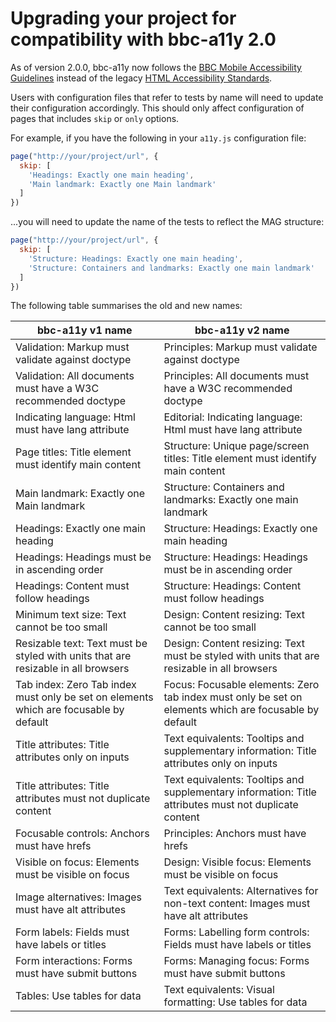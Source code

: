 # Upgrading your project for compatibility with bbc-a11y 2.0

As of version 2.0.0, bbc-a11y now follows the
[BBC Mobile Accessibility Guidelines](http://www.bbc.co.uk/guidelines/futuremedia/accessibility/mobile)
instead of the legacy [HTML Accessibility Standards](http://www.bbc.co.uk/guidelines/futuremedia/accessibility/html/).

Users with configuration files that refer to tests by name will need to update
their configuration accordingly. This should only affect configuration of pages
that includes `skip` or `only` options.

For example, if you have the following in your `a11y.js` configuration file:

```js
page("http://your/project/url", {
  skip: [
    'Headings: Exactly one main heading',
    'Main landmark: Exactly one Main landmark'
  ]
})
```
...you will need to update the name of the tests to reflect the MAG structure:

```js
page("http://your/project/url", {
  skip: [
    'Structure: Headings: Exactly one main heading',
    'Structure: Containers and landmarks: Exactly one main landmark'
  ]
})
```

The following table summarises the old and new names:

| bbc-a11y v1 name                                                                      | bbc-a11y v2 name                                                                                      |
| ------------------------------------------------------------------------------------- | ----------------------------------------------------------------------------------------------------- |
| Validation: Markup must validate against doctype                                      | Principles: Markup must validate against doctype                                                      |
| Validation: All documents must have a W3C recommended doctype                         | Principles: All documents must have a W3C recommended doctype                                         |
| Indicating language: Html must have lang attribute                                    | Editorial: Indicating language: Html must have lang attribute                                         |
| Page titles: Title element must identify main content                                 | Structure: Unique page/screen titles: Title element must identify main content                        |
| Main landmark: Exactly one Main landmark                                              | Structure: Containers and landmarks: Exactly one main landmark                                        |
| Headings: Exactly one main heading                                                    | Structure: Headings: Exactly one main heading                                                         |
| Headings: Headings must be in ascending order                                         | Structure: Headings: Headings must be in ascending order                                              |
| Headings: Content must follow headings                                                | Structure: Headings: Content must follow headings                                                     |
| Minimum text size: Text cannot be too small                                           | Design: Content resizing: Text cannot be too small                                                    |
| Resizable text: Text must be styled with units that are resizable in all browsers     | Design: Content resizing: Text must be styled with units that are resizable in all browsers           |
| Tab index: Zero Tab index must only be set on elements which are focusable by default | Focus: Focusable elements: Zero tab index must only be set on elements which are focusable by default |
| Title attributes: Title attributes only on inputs                                     | Text equivalents: Tooltips and supplementary information: Title attributes only on inputs             |
| Title attributes: Title attributes must not duplicate content                         | Text equivalents: Tooltips and supplementary information: Title attributes must not duplicate content |
| Focusable controls: Anchors must have hrefs                                           | Principles: Anchors must have hrefs                                                                   |
| Visible on focus: Elements must be visible on focus                                   | Design: Visible focus: Elements must be visible on focus                                              |
| Image alternatives: Images must have alt attributes                                   | Text equivalents: Alternatives for non-text content: Images must have alt attributes                  |
| Form labels: Fields must have labels or titles                                        | Forms: Labelling form controls: Fields must have labels or titles                                     |
| Form interactions: Forms must have submit buttons                                     | Forms: Managing focus: Forms must have submit buttons                                                 |
| Tables: Use tables for data                                                           | Text equivalents: Visual formatting: Use tables for data                                              |
